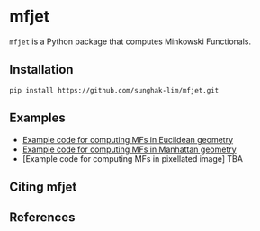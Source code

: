 # mfjet

`mfjet` is a Python package that computes Minkowski Functionals.


Installation
------------

```
pip install https://github.com/sunghak-lim/mfjet.git
```

Examples
-------
 * [Example code for computing MFs in Eucildean geometry](examples/Tutorial_MF_Euclidean.ipynb)
 * [Example code for computing MFs in Manhattan geometry](examples/Tutorial_MF_Manhattan.ipynb)
 * [Example code for computing MFs in pixellated image] TBA

Citing mfjet
------------

References
----------

